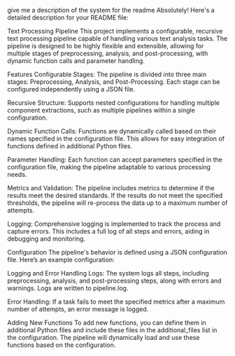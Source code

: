 give me a description of the system for the readme
Absolutely! Here's a detailed description for your README file:

Text Processing Pipeline
This project implements a configurable, recursive text processing pipeline capable of handling various text analysis tasks. The pipeline is designed to be highly flexible and extensible, allowing for multiple stages of preprocessing, analysis, and post-processing, with dynamic function calls and parameter handling.

Features
Configurable Stages: The pipeline is divided into three main stages: Preprocessing, Analysis, and Post-Processing. Each stage can be configured independently using a JSON file.

Recursive Structure: Supports nested configurations for handling multiple component extractions, such as multiple pipelines within a single configuration.

Dynamic Function Calls: Functions are dynamically called based on their names specified in the configuration file. This allows for easy integration of functions defined in additional Python files.

Parameter Handling: Each function can accept parameters specified in the configuration file, making the pipeline adaptable to various processing needs.

Metrics and Validation: The pipeline includes metrics to determine if the results meet the desired standards. If the results do not meet the specified thresholds, the pipeline will re-process the data up to a maximum number of attempts.

Logging: Comprehensive logging is implemented to track the process and capture errors. This includes a full log of all steps and errors, aiding in debugging and monitoring.

Configuration
The pipeline's behavior is defined using a JSON configuration file. Here’s an example configuration:

Logging and Error Handling
Logs: The system logs all steps, including preprocessing, analysis, and post-processing steps, along with errors and warnings. Logs are written to pipeline.log.

Error Handling: If a task fails to meet the specified metrics after a maximum number of attempts, an error message is logged.

Adding New Functions
To add new functions, you can define them in additional Python files and include these files in the additional_files list in the configuration. The pipeline will dynamically load and use these functions based on the configuration.
